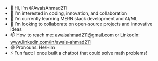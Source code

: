 - 👋 Hi, I’m @AwaisAhmad211
- 👀 I’m interested in coding, innovation, and collaboration
- 🌱 I’m currently learning MERN stack development and AI/ML
- 💞️ I’m looking to collaborate on open-source projects and innovative ideas
- 📫 How to reach me: awaisahmad211@gmail.com or LinkedIn: www.linkedin.com/in/awais-ahmad211
- 😄 Pronouns: He/Him
- ⚡ Fun fact: I once built a chatbot that could solve math problems!
